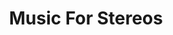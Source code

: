 ---
ee_id_show: '4172'
title: Music For Stereos
url: music-for-stereos
live_url:
year: '2010'
venue: Art Institute of Chicago
state_country: Chicago
type:
dates:
wwwnews:
wwweblast:
pitch: Composition for consumer home stereos, and CD’s. :/
ps: Stressful! ...
download:
layout: shows
---